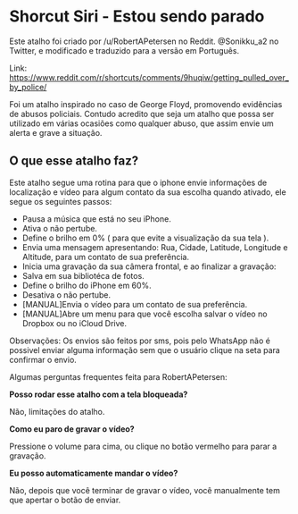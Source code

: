 # Shorcut Siri - Estou sendo parado

Este atalho foi criado por /u/RobertAPetersen no Reddit. @Sonikku_a2 no Twitter, e modificado e traduzido para a versão em Português.

Link: https://www.reddit.com/r/shortcuts/comments/9huqiw/getting_pulled_over_by_police/

Foi um atalho inspirado no caso de George Floyd, promovendo evidências de abusos policiais. Contudo acredito que seja um atalho que possa ser utilizado em várias ocasiões como qualquer abuso, que assim envie um alerta e grave a situação.

## O que esse atalho faz?

Este atalho segue uma rotina para que o iphone envie informações de localização e vídeo para algum contato da sua escolha quando ativado, ele segue os seguintes passos:

 - Pausa a música que está no seu iPhone.
 - Ativa o não pertube.
 - Define o brilho em 0% ( para que evite a visualização da sua tela ).
 - Envia uma mensagem apresentando: Rua, Cidade, Latitude, Longitude e Altitude, para um contato de sua preferência.
 - Inicia uma gravação da sua câmera frontal, e ao finalizar a gravação:
 - Salva em sua bibliotéca de fotos.
 - Define o brilho do iPhone em 60%.
 - Desativa o não pertube.
 - [MANUAL]Envia o vídeo para um contato de sua preferência.
 - [MANUAL]Abre um menu para que você escolha salvar o vídeo no Dropbox ou no iCloud Drive.
 
Observações: Os envios são feitos por sms, pois pelo WhatsApp não é possivel enviar alguma informação sem que o usuário clique na seta para confirmar o envio.


Algumas perguntas frequentes feita para RobertAPetersen:

**Posso rodar esse atalho com a tela bloqueada?**

Não, limitações do atalho.

**Como eu paro de gravar o vídeo?**

Pressione o volume para cima, ou clique no botão vermelho para parar a gravação.

**Eu posso automaticamente mandar o vídeo?**

Não, depois que você terminar de gravar o vídeo, você manualmente tem que apertar o botão de enviar.
